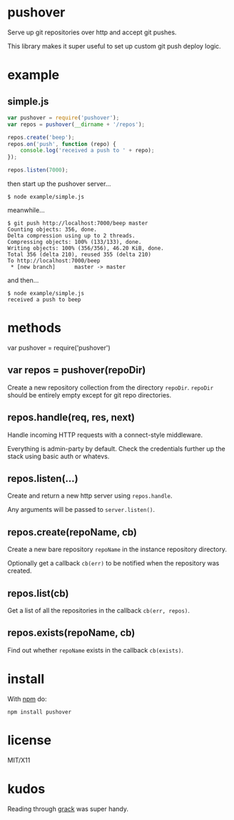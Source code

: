 pushover
========

Serve up git repositories over http and accept git pushes.

This library makes it super useful to set up custom git push deploy logic.

example
=======

simple.js
---------

``` js
var pushover = require('pushover');
var repos = pushover(__dirname + '/repos');

repos.create('beep');
repos.on('push', function (repo) {
    console.log('received a push to ' + repo);
});

repos.listen(7000);
```

then start up the pushover server...

```
$ node example/simple.js 
```

meanwhile...

```
$ git push http://localhost:7000/beep master
Counting objects: 356, done.
Delta compression using up to 2 threads.
Compressing objects: 100% (133/133), done.
Writing objects: 100% (356/356), 46.20 KiB, done.
Total 356 (delta 210), reused 355 (delta 210)
To http://localhost:7000/beep
 * [new branch]      master -> master

```

and then...

```
$ node example/simple.js 
received a push to beep
```

methods
=======

var pushover = require('pushover')

var repos = pushover(repoDir)
-----------------------------

Create a new repository collection from the directory `repoDir`.
`repoDir` should be entirely empty except for git repo directories.

repos.handle(req, res, next)
----------------------------

Handle incoming HTTP requests with a connect-style middleware.

Everything is admin-party by default.
Check the credentials further up the stack using basic auth or whatevs.

repos.listen(...)
-----------------

Create and return a new http server using `repos.handle`.

Any arguments will be passed to `server.listen()`.

repos.create(repoName, cb)
--------------------------

Create a new bare repository `repoName` in the instance repository directory.

Optionally get a callback `cb(err)` to be notified when the repository was
created.

repos.list(cb) 
--------------

Get a list of all the repositories in the callback `cb(err, repos)`.

repos.exists(repoName, cb)
--------------------------

Find out whether `repoName` exists in the callback `cb(exists)`.

install
=======

With [npm](http://npmjs.org) do:

    npm install pushover

license
=======

MIT/X11

kudos
=====

Reading through
[grack](https://github.com/schacon/grack/blob/master/lib/git_http.rb)
was super handy.
